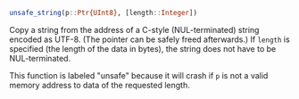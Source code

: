 ```julia
unsafe_string(p::Ptr{UInt8}, [length::Integer])
```

Copy a string from the address of a C-style (NUL-terminated) string encoded as UTF-8. (The pointer can be safely freed afterwards.) If `length` is specified (the length of the data in bytes), the string does not have to be NUL-terminated.

This function is labeled "unsafe" because it will crash if `p` is not a valid memory address to data of the requested length.
